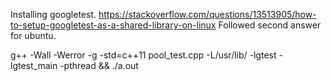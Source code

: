 Installing googletest.
https://stackoverflow.com/questions/13513905/how-to-setup-googletest-as-a-shared-library-on-linux
Followed second answer for ubuntu.

g++ -Wall -Werror -g -std=c++11 pool_test.cpp -L/usr/lib/ -lgtest -lgtest_main -pthread && ./a.out
